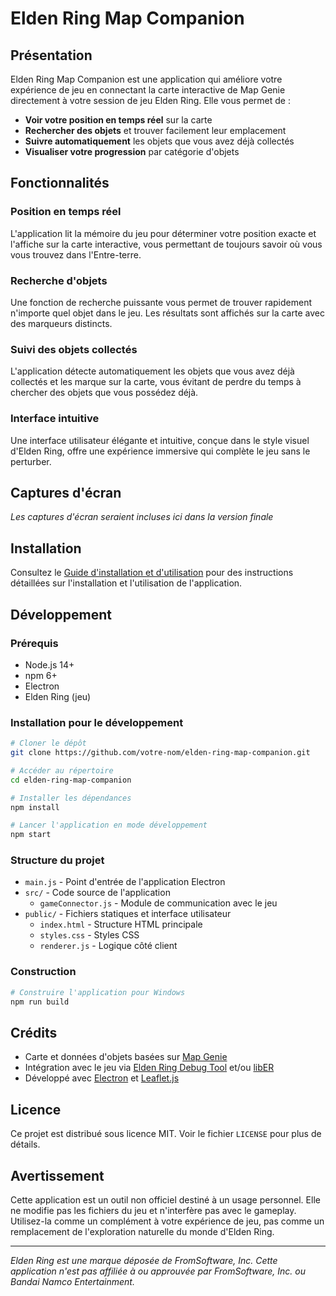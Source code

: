# Elden Ring Map Companion

## Présentation

Elden Ring Map Companion est une application qui améliore votre expérience de jeu en connectant la carte interactive de Map Genie directement à votre session de jeu Elden Ring. Elle vous permet de :

- **Voir votre position en temps réel** sur la carte
- **Rechercher des objets** et trouver facilement leur emplacement
- **Suivre automatiquement** les objets que vous avez déjà collectés
- **Visualiser votre progression** par catégorie d'objets

## Fonctionnalités

### Position en temps réel
L'application lit la mémoire du jeu pour déterminer votre position exacte et l'affiche sur la carte interactive, vous permettant de toujours savoir où vous vous trouvez dans l'Entre-terre.

### Recherche d'objets
Une fonction de recherche puissante vous permet de trouver rapidement n'importe quel objet dans le jeu. Les résultats sont affichés sur la carte avec des marqueurs distincts.

### Suivi des objets collectés
L'application détecte automatiquement les objets que vous avez déjà collectés et les marque sur la carte, vous évitant de perdre du temps à chercher des objets que vous possédez déjà.

### Interface intuitive
Une interface utilisateur élégante et intuitive, conçue dans le style visuel d'Elden Ring, offre une expérience immersive qui complète le jeu sans le perturber.

## Captures d'écran

*Les captures d'écran seraient incluses ici dans la version finale*

## Installation

Consultez le [Guide d'installation et d'utilisation](GUIDE.md) pour des instructions détaillées sur l'installation et l'utilisation de l'application.

## Développement

### Prérequis
- Node.js 14+
- npm 6+
- Electron
- Elden Ring (jeu)

### Installation pour le développement
```bash
# Cloner le dépôt
git clone https://github.com/votre-nom/elden-ring-map-companion.git

# Accéder au répertoire
cd elden-ring-map-companion

# Installer les dépendances
npm install

# Lancer l'application en mode développement
npm start
```

### Structure du projet
- `main.js` - Point d'entrée de l'application Electron
- `src/` - Code source de l'application
  - `gameConnector.js` - Module de communication avec le jeu
- `public/` - Fichiers statiques et interface utilisateur
  - `index.html` - Structure HTML principale
  - `styles.css` - Styles CSS
  - `renderer.js` - Logique côté client

### Construction
```bash
# Construire l'application pour Windows
npm run build
```

## Crédits

- Carte et données d'objets basées sur [Map Genie](https://mapgenie.io/elden-ring)
- Intégration avec le jeu via [Elden Ring Debug Tool](https://github.com/Nordgaren/Elden-Ring-Debug-Tool) et/ou [libER](https://github.com/Dasaav-dsv/libER)
- Développé avec [Electron](https://www.electronjs.org/) et [Leaflet.js](https://leafletjs.com/)

## Licence

Ce projet est distribué sous licence MIT. Voir le fichier `LICENSE` pour plus de détails.

## Avertissement

Cette application est un outil non officiel destiné à un usage personnel. Elle ne modifie pas les fichiers du jeu et n'interfère pas avec le gameplay. Utilisez-la comme un complément à votre expérience de jeu, pas comme un remplacement de l'exploration naturelle du monde d'Elden Ring.

---

*Elden Ring est une marque déposée de FromSoftware, Inc. Cette application n'est pas affiliée à ou approuvée par FromSoftware, Inc. ou Bandai Namco Entertainment.*
